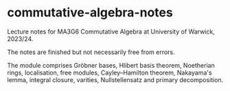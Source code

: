 # commutative-algebra-notes
Lecture notes for MA3G6 Commutative Algebra at University of Warwick, 2023/24.

The notes are finished but not necessarily free from errors.

The module comprises Gröbner bases, Hlibert basis theorem, Noetherian rings, localisation, free modules, Cayley–Hamilton theorem, Nakayama's lemma, integral closure, varities, Nullstellensatz and primary decomposition.